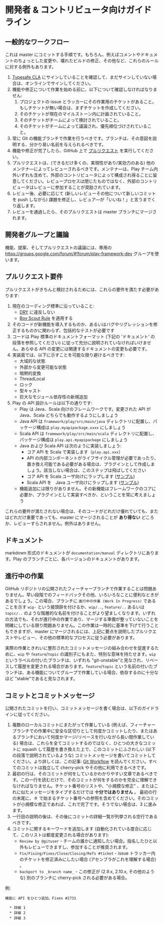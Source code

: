 <!-- translated -->
<!-- # Developer & Contributor Guidelines -->
# 開発者 & コントリビュータ向けガイドライン

<!-- ## General Workflow -->
## 一般的なワークフロー

<!-- This is the process for committing code into master. There are of course exceptions to these rules, for example minor changes to comments and documentation, fixing a broken build etc. -->
これは master にコミットする手順です。もちろん、例えばコメントやドキュメントのちょっとした変更や、壊れたビルドの修正、その他など、これらのルールに対する例外もあります。

<!-- 1. Make sure you have signed the [Typesafe CLA](http://www.typesafe.com/contribute/cla), if not, sign it online.
2. Before starting to work on a feature or a fix, you have to make sure that:
    1. There is a ticket for your work in the project's issue tracker. If not, create it first.
    2. The ticket has been scheduled for the current milestone.
    3. The ticket is estimated by the team.
    4. The ticket have been discussed and prioritized by the team.
3. You should always perform your work in a Git feature branch. The branch should be given a descriptive name that explains its intent.
4. When the feature or fix is completed you should open a [Pull Request](https://help.github.com/articles/using-pull-requests) on GitHub.
5. The Pull Request should be reviewed by other maintainers (as many as feasible/practical). Note that the maintainers can consist of outside contributors, both within and outside the Play team. Outside contributors are encouraged to participate in the review process, it is not a closed process.
6. After the review you should fix the issues as needed (pushing a new commit for new review etc.), iterating until the reviewers give their thumbs up.
7. Once the code has passed review the Pull Request can be merged into the master branch.  -->
1. [Typesafe CLA](http://www.typesafe.com/contribute/cla) にサインしていることを確認して、まだサインしていない場合は、オンラインでサインしてください。
2. 機能や修正について作業を始める前に、以下について確認しなければなりません:
    1. プロジェクトの issue とラッカーにその作業用のチケットがあること。もしチケットが無い場合は、まずチケットを作成してください。
    2. そのチケットが現在のマイルストーン内に計画されていること。
    3. そのチケットがチームによって検討されていること。
    4. そのチケットがチームによって議論され、優先順位づけされていること。
3. 常に Git の機能ブランチで作業を行うべきです。ブランチは、その意図を説明する、分かり易い名前を与えられるべきです。
4. 機能や修正が完了したら、GitHub 上で [プルリクエスト](https://help.github.com/articles/using-pull-requests) を実行してください。
5. プルリクエストは、(できるだけ多くの、実現性があり/実効力のある) 他のメンテナ―によってレビューされるべきです。メンテナ―は、Play チーム内外いずれも含めて、外部のコントリビュータによって構成され得ることに留意してください。レビュープロセスは閉じたものではなく、外部のコントリビュータはレビューに参加することが奨励されています。
6. レビュー後、必要に応じて (新しいレビューその他について新しいコミットを push しながら) 課題を修正し、レビュア―が「いいね！」と言うまでくり返します。
7. レビューを通過したら、そのプルリクエストは master ブランチにマージされます。

<!-- ## Developer group & discussions -->
## 開発者グループと議論

<!-- To discuss features, proposal and pull-requests, use the dedicated group at https://groups.google.com/forum/#!forum/play-framework-dev. -->
機能、提案、そしてプルリクエストの議論には、専用の https://groups.google.com/forum/#!forum/play-framework-dev グループを使います。

<!-- ## Pull Request Requirements -->
## プルリクエスト要件

<!-- For a Pull Request to be considered at all it has to meet these requirements: -->
プルリクエストがきちんと検討されるためには、これらの要件を満たす必要があります:

<!-- 1. Live up to the current code standard:
   - Not violate [DRY](http://programmer.97things.oreilly.com/wiki/index.php/Don%27t_Repeat_Yourself).
   - [Boy Scout Rule](http://programmer.97things.oreilly.com/wiki/index.php/The_Boy_Scout_Rule) needs to have been applied.
2. Regardless if the code introduces new features or fixes bugs or regressions, it must have comprehensive tests.
3. The code must be well documented in the Play standard documentation format (see the ‘Documentation’ section below). Each API change must have the corresponding documentation change.
4. Implementation-wise, the following things should be avoided as much as possible:
   * Global state
   * Public mutable state
   * Implicit conversions
   * ThreadLocal
   * Locks
   * Casting
   * Introducing new, heavy external dependencies
5. The Play API design rules are the following:
   * Play is a Java and Scala framework, make sure your changes are working for both API-s
   * Java APIs should go to ```framework/play/src/main/java```, package structure is ```play.myapipackage.xxxx```
   * Scala APIs should go to ```framework/play/src/main/scala```, where the package structure is ```play.api.myapipackage```
   * Java and Scala APIs should be implemented the following way:
     * implement the core API in scala (```play.api.xxx```)
     * if your component requires life cycle management or needs to be swappable, create a plugin, otherwise skip this step
     * wrap core API for scala users ([example]  (https://github.com/playframework/Play20/blob/master/framework/src/play/src/main/scala/play/api/cache/Cache.scala#L69))
     * wrap scala API for java users ([example](https://github.com/playframework/Play20/blob/master/framework/src/play/src/main/java/play/cache/Cache.java))
   * Features are forever, always think about whether a new feature really belongs to the core framework or it should be implemented as a plugin -->
1. 現在のコーディング標準に沿っていること:
   - [DRY](http://programmer.97things.oreilly.com/wiki/index.php/Don%27t_Repeat_Yourself) に違反しない
   - [Boy Scout Rule](http://programmer.97things.oreilly.com/wiki/index.php/The_Boy_Scout_Rule) を適用する
2. そのコードが新機能を導入するものか、あるいはバグやリグレッションを修正するものかに関わらず、包括的なテストが必要です
3. コードは Play 標準のドキュメントフォーマット (下記の 'ドキュメント' の段落を参照してください) に従って充分に説明されていなければいけません。あらゆる API の変更には関連するドキュメントの変更も必要です。
4. 実装面では、以下に示すことを可能な限り避けるべきです:
     * 大域的な状態
     * 外部から変更可能な状態
     * 暗黙的変換
     * ThreadLocal
     * ロック
     * 型キャスト
     * 巨大なモジュール依存性の新規追加
5. Play の API 設計ルールは以下の通りです:
   * Play は Java、Scala 向けのフレームワークです。変更された API が Java、Scala どちらでも動作するようにしましょう
   * Java API は ```framework/play/src/main/java``` ディレクトリに配置し、パッケージ構成は ```play.myapipackage.xxxx``` にしましょう
   * Scala API は ```framework/play/src/main/scala``` ディレクトリに配置し、パッケージ構成は ```play.api.myapipackage``` にしましょう
   * Java および Scala API は次のように実装しましょう:
     * コア API を Scala で実装します（```play.api.xxx```）
     * API の内部コンポーネントがライフサイクル管理が必要であったり、置き換え可能である必要がある場合は、プラグインとして作成しましょう。該当しない場合は、このステップは飛ばしてください
     * コア API を Scala ユーザ向けにラップします ([サンプル](https://github.com/playframework/Play20/blob/master/framework/src/play/src/main/scala/play/api/cache/Cache.scala#L69))
     * Scala API を　Java ユーザ向けにラップします ([サンプル](https://github.com/playframework/Play20/blob/master/framework/src/play/src/main/java/play/cache/Cache.java))
   * 機能追加には限りがありません。その新機能はフレームワークのコアに必要か、プラグインとして実装すべきか、ということを常に考えましょう

<!-- If these requirements are not met then the code should **not** be merged into master, or even reviewed - regardless of how good or important it is. No exceptions. -->
これらの要件が満たされない場合は、そのコードがどれだけ優れていても、またはどれだけ重要であっても、master にマージされることが **あり得ない** どころか、レビューすらされません。例外はありません。

<!-- ## Documentation -->
## ドキュメント

<!-- The documentation live as markdown pages into the `documentation/manual` directory. Each Play branch has it own documentation version. -->
markdown 形式のドキュメントが `documentation/manual` ディレクトリにあります。Play のブランチごとに、各バージョンのドキュメントがあります。

<!-- ## Work In Progress -->
## 進行中の作業

<!-- It is ok to work on a public feature branch in the GitHub repository. Something that can sometimes be useful for early feedback etc. If so then it is preferable to name the branch accordingly. This can be done by either prefix the name with ``wip-`` as in ‘Work In Progress’, or use hierarchical names like ``wip/..``, ``feature/..`` or ``topic/..``. Either way is fine as long as it is clear that it is work in progress and not ready for merge. This work can temporarily have a lower standard. However, to be merged into master it will have to go through the regular process outlined above, with Pull Request, review etc..  -->
GitHub リポジトリの公開されたフィーチャーブランチで作業することは問題ありません。早い段階でのフィードバックその他、いろいろなことに便利なときがあるでしょう。この場合、ブランチに `進行中の作業 (Work In Progress)` であることを示す ``wip-`` という接頭辞を付けるか、``wip/..``, ``feature/..`` あるいは ``topic/..`` のような階層的な名前を付けることがより望ましくなります。いずれの方法でも、それが進行中の作業であり、マージする準備が整っていないことを明確にしている限り問題ありません。この作業は一時的に基準を下げて行うこともできますが、master にマージされるには、上記に要点を説明したプルリクエストやレビュー、その他の標準的なプロセスに従う必要があります。

<!-- Also, to facilitate both well-formed commits and working together, the ``wip`` and ``feature``/``topic`` identifiers also have special meaning.   Any branch labelled with ``wip`` is considered “git-unstable” and may be rebased and have its history rewritten.   Any branch with ``feature``/``topic`` in the name is considered “stable” enough for others to depend on when a group is working on a feature. -->
実際の作業ときれいに整形されたコミットメッセージの組み合わせを促進するために、``wip`` や ``feature``/``topic`` の識別子にもまた、特別な意味を持たせます。``wip`` というラベルの付いたブランチは、いずれも "git-unstable”と見なされ、リベースして履歴を変更される場合があります。``feature``/``topic`` という名前の付いたブランチは、ある機能についてグループで作業している場合、依存するのに十分なほど "stable”であると見なされます。

<!-- ## Creating Commits And Writing Commit Messages -->
## コミットとコミットメッセージ

<!-- Follow these guidelines when creating public commits and writing commit messages. -->
公開されたコミットを行い、コミットメッセージを書く場合は、以下のガイドラインに従ってください。

<!-- 1. If your work spans multiple local commits (for example; if you do safe point commits while working in a feature branch or work in a branch for long time doing merges/rebases etc.) then please do not commit it all but rewrite the history by squashing the commits into a single big commit which you write a good commit message for (like discussed in the following sections). For more info read this article: [Git Workflow](http://sandofsky.com/blog/git-workflow.html). Every commit should be able to be used in isolation, cherry picked etc.
2. First line should be a descriptive sentence what the commit is doing. It should be possible to fully understand what the commit does by just reading this single line. It is **not ok** to only list the ticket number, type "minor fix" or similar. Include reference to ticket number, prefixed with #, at the end of the first line. If the commit is a small fix, then you are done. If not, go to 3.
3. Following the single line description should be a blank line followed by an enumerated list with the details of the commit.
4. Add keywords for your commit (depending on the degree of automation we reach, the list may change over time):
    * ``Review by @gituser`` - if you want to notify someone on the team. The others can, and are encouraged to participate.
    * ``Fix/Fixing/Fixes/Close/Closing/Refs #ticket`` - if you want to mark the ticket as fixed in the issue tracker (Assembla understands this).
    * ``backport to _branch name_`` - if the fix needs to be cherry-picked to another branch (like 2.9.x, 2.10.x, etc) -->
1. 複数のローカルコミットにまたがって作業している (例えば、フィーチャーブランチでの作業中に安全な区切りとして何度かコミットしたり、またはあるブランチにおいて何度かマージ/リベースを行いながら長い間作業している) 場合は、これらを全てコミットするのではなく、ひとつの大きなコミットに squash して履歴を書き換えた上で、このコミットにふさわしい (以下の段落で説明されているような) コミットメッセージを書いてコミットしてください。より詳しくは、この記事: [Git Workflow](http://sandofsky.com/blog/git-workflow.html) を読んでください。すべてのコミットは独立して cherry-pick やその他に利用できるべきです。
2. 最初の行は、そのコミットが何をしているかわかりやすい文章であるべきです。この一行を読むだけで、そのコミットが何をするのかを完全に理解できなければなりません。チケット番号のリストや、"小規模な修正" 、またはこれに似たメッセージをタイプするだけでは **十分ではありません** 。
最初の行の末尾に、＃ で始まるチケット番号への参照を含めてください。そのコミットが小規模な修正であれば、これで完了です。そうでない場合は、3 に進みます。
3. 一行目の説明の後は、その後にコミットの詳細一覧が列挙される空行であるべきです。
4. コミットに関するキーワードを追加します (自動化されている度合に応じて、このリストは都度変更される場合があります):
    * ``Review by @gituser`` - チームの誰かに通知したい場合。指名したひと以外もレビューできますし、参加することが推奨されます。
    * ``Fix/Fixing/Fixes/Close/Closing/Refs #ticket`` - issue トラッカー内のチケットを修正済みにしたい場合 (アセンブラがこれを理解する場合) 。
    * ``backport to _branch name_`` - この修正が (2.9.x, 2.10.x, その他のような) 別のブランチに cherry-pick される必要がある場合。

<!-- Example: -->
例:

<!--     Adding monadic API to Future. Fixes #2731

      * Details 1
      * Details 2
      * Details 3 -->
    機能に API をひとつ追加。Fixes #2731

      * 詳細 1
      * 詳細 2
      * 詳細 3

